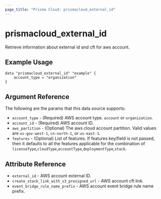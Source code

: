 ```yaml
---
page_title: "Prisma Cloud: prismacloud_external_id"
---
```


# prismacloud_external_id

Retrieve information about external id and cft for aws account.

## Example Usage

```hcl
data "prismacloud_external_id" "example" {
    account_type = "organization"
}
```

## Argument Reference

The following are the params that this data source supports:

* `account_type` - (Required) AWS account type. `account` or `organization`.
* `account_id` - (Required) AWS account ID.
* `aws_partition` - (Optional) The aws cloud account partition. Valid values are `us-gov-west-1`, `cn-north-1`,  or `us-east-1`.
* `features` - (Optional) List of features. If features key/field is not passed, then it defaults to all the features applicable for the combination of `licenseType`,`cloudType`,`accountType`,`deploymentType`,`stack`.

## Attribute Reference

* `external_id` -  AWS account external ID.
* `create_stack_link_with_s3_presigned_url` - AWS account cft link.
* `event_bridge_rule_name_prefix` - AWS account event bridge rule name prefix.